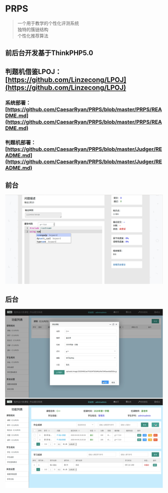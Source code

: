 # PRPS
>一个用于教学的个性化评测系统  
>独特的簇链结构  
>个性化推荐算法

## 前后台开发基于ThinkPHP5.0
## 判题机借鉴LPOJ：[https://github.com/Linzecong/LPOJ](https://github.com/Linzecong/LPOJ)

### 系统部署：[https://github.com/CaesarRyan/PRPS/blob/master/PRPS/README.md](https://github.com/CaesarRyan/PRPS/blob/master/PRPS/README.md)
### 判题机部署：[https://github.com/CaesarRyan/PRPS/blob/master/Judger/README.md](https://github.com/CaesarRyan/PRPS/blob/master/Judger/README.md)

## 前台
![](https://github.com/CaesarRyan/PRPS/raw/master/image/系统截图/前台/答题.png)

## 后台
![](https://github.com/CaesarRyan/PRPS/raw/master/image/系统截图/后台/添加课程.png)  
![](https://github.com/CaesarRyan/PRPS/raw/master/image/系统截图/后台/学生成绩.png)
